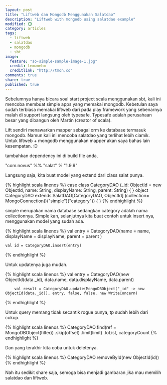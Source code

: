 ```yaml
---
layout: post
title: "Liftweb dan Mongodb Menggunakan Salatdao"
description: "Liftweb with mongodb using salatdao example"
modified: {}
category: articles
tags: 
  - liftweb
  - salatdao
  - mongodb
  - sbt
image: 
  feature: "so-simple-sample-image-1.jpg"
  credit: temonehm
  creditlink: "http://tmon.co"
comments: true
share: true
published: true
---
```


Sebelumnya hanya bicara soal start project scala menggunakan sbt, kali ini mencoba membuat simple apps yang memakai mongodb. Kebetulan saya sudah terbiasa memakai liftweb dari pada play framework yang sebenarnya malah di support langsung oleh typesafe. Typesafe adalah perusahaan besar yang dibangun oleh Martin (creator of scala).

Lift sendiri menawarkan mapper sebagai orm ke database termasuk mongodb. Namun kali ini mencoba salatdao yang terlihat lebih ciamik. Untuk liftweb + mongodb menggunakan mapper akan saya bahas lain kesempatan. :D

tambahkan dependency ini di build file anda, 

"com.novus"         %% "salat"                         % "1.9.9"

Langsung saja, kita buat model yang extend dari class salat punya.

{% highlight scala linenos %}
case class CategoryDAO (_id: ObjectId = new ObjectId,
                     name: String,
                     displayName: String,
                     parent: String) {
}
object CategoryDAO extends SalatDAO[CategoryDAO, ObjectId] (collection= MongoConnection()("simple")("category")) {
}
{% endhighlight %}

simple merupakan nama database sedangkan category adalah nama collectionnya. Simple kan, selanjutnya kita buat contoh untuk insert nya, menggunakan model yang sudah ada.

{% highlight scala linenos %}
    val entry = CategoryDAO(name = name,
      displayName = displayName,
      parent = parent
    )

    val id = CategoryDAO.insert(entry)
{% endhighlight %}

Untuk updatenya juga mudah.

{% highlight scala linenos %}
        val entry = CategoryDAO(new ObjectId(data._id), data.name, data.displayName, data.parent)

        val result = CategoryDAO.update(MongoDBObject("_id" -> new ObjectId(data._id)), entry, false, false, new WriteConcern)
{% endhighlight %}

Untuk query memang tidak secantik rogue punya, tp sudah lebih dari cukup.

{% highlight scala linenos %}
CategoryDAO.find(ref = MongoDBObject(filter))
        .skip(offset)
        .limit(limit)
        .toList, categoryCount
{% endhighlight %}

Dan yang terakhir kita coba untuk deletenya.

{% highlight scala linenos %}
CategoryDAO.removeById(new ObjectId(id))
{% endhighlight %}


Nah itu sedikit share saja, semoga bisa menjadi gambaran jika mau memilih salatdao dan liftweb.
